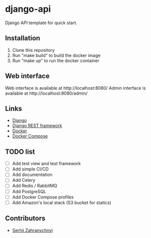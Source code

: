 # django-api
Django API template for quick start.

## Installation
1. Clone this repository
2. Run "make build" to build the docker image
3. Run "make up" to run the docker container

## Web interface
Web interface is available at http://localhost:8080/
Admin interface is available at http://localhost:8080/admin/

## Links
- [Django](https://www.djangoproject.com/)
- [Django REST framework](https://www.django-rest-framework.org/)
- [Docker](https://www.docker.com/)
- [Docker Compose](https://docs.docker.com/compose/)

## TODO list
- [ ] Add test view and test framework
- [ ] Add simple CI/CD
- [ ] Add documentation
- [ ] Add Celery
- [ ] Add Redis / RabbitMQ
- [ ] Add PostgreSQL
- [ ] Add Docker Compose profiles
- [ ] Add Amazon's local stack (S3 bucket for statics)

## Contributors
- [Serhii Zahranychnyi](https://github.com/zagran)

